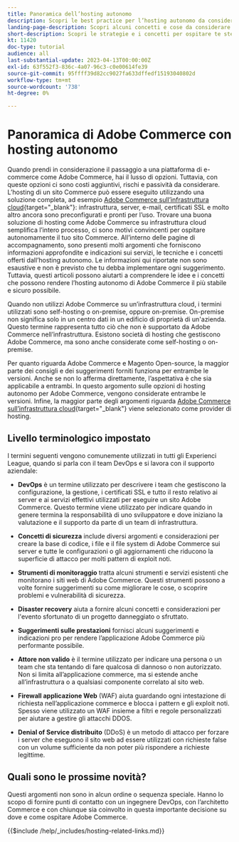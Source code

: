 ```yaml
---
title: Panoramica dell’hosting autonomo
description: Scopri le best practice per l’hosting autonomo da considerare. Gli argomenti trattati spaziano dagli elementi di sicurezza al disaster recovery e molto altro ancora. Questi argomenti sono destinati ad assistere le aziende che hanno deciso di ospitare la propria versione di Adobe Commerce. Gli elementi presentati non sono tutti inclusivi, ma dovrebbero fornire una buona gamma di concetti per promuovere un sito web sicuro, stabile e resiliente.
landing-page-description: Scopri alcuni concetti e cose da considerare quando ospiti Adobe Commerce da solo.
short-description: Scopri le strategie e i concetti per ospitare te stesso Adobe Commerce.
kt: 11420
doc-type: tutorial
audience: all
last-substantial-update: 2023-04-13T00:00:00Z
exl-id: 63f552f3-836c-4a07-96c3-c0e00614fe39
source-git-commit: 95ffff39d82cc9027fa633dffedf15193040802d
workflow-type: tm+mt
source-wordcount: '738'
ht-degree: 0%

---
```


# Panoramica di Adobe Commerce con hosting autonomo

Quando prendi in considerazione il passaggio a una piattaforma di e-commerce come Adobe Commerce, hai il lusso di opzioni. Tuttavia, con queste opzioni ci sono costi aggiuntivi, rischi e passività da considerare. L’hosting di un sito Commerce può essere eseguito utilizzando una soluzione completa, ad esempio [Adobe Commerce sull’infrastruttura cloud](https://experienceleague.adobe.com/docs/commerce-learn/tutorials/getting-started/cloud/1-overview.html){target="_blank"}: infrastruttura, server, e-mail, certificati SSL e molto altro ancora sono preconfigurati e pronti per l’uso. Trovare una buona soluzione di hosting come Adobe Commerce su infrastruttura cloud semplifica l’intero processo, ci sono motivi convincenti per ospitare autonomamente il tuo sito Commerce. All’interno delle pagine di accompagnamento, sono presenti molti argomenti che forniscono informazioni approfondite e indicazioni sui servizi, le tecniche e i concetti offerti dall’hosting autonomo. Le informazioni qui riportate non sono esaustive e non è previsto che tu debba implementare ogni suggerimento. Tuttavia, questi articoli possono aiutarti a comprendere le idee e i concetti che possono rendere l’hosting autonomo di Adobe Commerce il più stabile e sicuro possibile.

Quando non utilizzi Adobe Commerce su un’infrastruttura cloud, i termini utilizzati sono self-hosting o on-premise, oppure on-premise. On-premise non significa solo in un centro dati in un edificio di proprietà di un&#39;azienda. Questo termine rappresenta tutto ciò che non è supportato da Adobe Commerce nell’infrastruttura. Esistono società di hosting che gestiscono Adobe Commerce, ma sono anche considerate come self-hosting o on-premise.

Per quanto riguarda Adobe Commerce e Magento Open-source, la maggior parte dei consigli e dei suggerimenti forniti funziona per entrambe le versioni. Anche se non lo afferma direttamente, l’aspettativa è che sia applicabile a entrambi. In questo argomento sulle opzioni di hosting autonomo per Adobe Commerce, vengono considerate entrambe le versioni. Infine, la maggior parte degli argomenti riguarda [Adobe Commerce sull’infrastruttura cloud](https://experienceleague.adobe.com/docs/commerce-learn/tutorials/getting-started/cloud/1-overview.html){target="_blank"} viene selezionato come provider di hosting.

## Livello terminologico impostato

I termini seguenti vengono comunemente utilizzati in tutti gli Experienci League, quando si parla con il team DevOps e si lavora con il supporto aziendale:

* **DevOps** è un termine utilizzato per descrivere i team che gestiscono la configurazione, la gestione, i certificati SSL e tutto il resto relativo ai server e ai servizi effettivi utilizzati per eseguire un sito Adobe Commerce. Questo termine viene utilizzato per indicare quando in genere termina la responsabilità di uno sviluppatore e dove iniziano la valutazione e il supporto da parte di un team di infrastruttura.

* **Concetti di sicurezza** include diversi argomenti e considerazioni per creare la base di codice, i file e il file system di Adobe Commerce sui server e tutte le configurazioni o gli aggiornamenti che riducono la superficie di attacco per molti pattern di exploit noti.

* **Strumenti di monitoraggio** tratta alcuni strumenti e servizi esistenti che monitorano i siti web di Adobe Commerce. Questi strumenti possono a volte fornire suggerimenti su come migliorare le cose, o scoprire problemi e vulnerabilità di sicurezza.

* **Disaster recovery** aiuta a fornire alcuni concetti e considerazioni per l&#39;evento sfortunato di un progetto danneggiato o sfruttato.

* **Suggerimenti sulle prestazioni** fornisci alcuni suggerimenti e indicazioni pro per rendere l’applicazione Adobe Commerce più performante possibile.

* **Attore non valido** è il termine utilizzato per indicare una persona o un team che sta tentando di fare qualcosa di dannoso o non autorizzato. Non si limita all’applicazione commerce, ma si estende anche all’infrastruttura o a qualsiasi componente correlato al sito web.

* **Firewall applicazione Web** (WAF) aiuta guardando ogni intestazione di richiesta nell’applicazione commerce e blocca i pattern e gli exploit noti. Spesso viene utilizzato un WAF insieme a filtri e regole personalizzati per aiutare a gestire gli attacchi DDOS.

* **Denial of Service distribuito** (DDoS) è un metodo di attacco per forzare i server che eseguono il sito web ad essere utilizzati con richieste false con un volume sufficiente da non poter più rispondere a richieste legittime.

## Quali sono le prossime novità?

Questi argomenti non sono in alcun ordine o sequenza speciale. Hanno lo scopo di fornire punti di contatto con un ingegnere DevOps, con l’architetto Commerce e con chiunque sia coinvolto in questa importante decisione su dove e come ospitare Adobe Commerce.

{{$include /help/_includes/hosting-related-links.md}}
